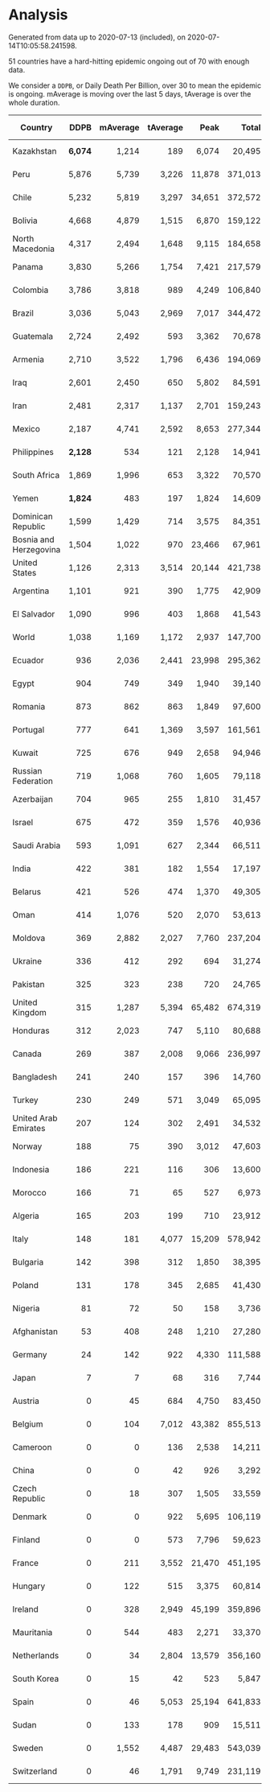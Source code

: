 
# Analysis

Generated from data up to 2020-07-13 (included), on 2020-07-14T10:05:58.241598.

51 countries have a hard-hitting epidemic ongoing out of 70 with enough data.

We consider a `DDPB`, or Daily Death Per Billion, over 30 to mean the epidemic is ongoing.
mAverage is moving over the last 5 days, tAverage is over the whole duration.


| Country | DDPB | mAverage | tAverage | Peak | Total | Start | Peak Date | End | Duration |  Status |
|---------|-----:|---------:|---------:|-----:|------:|-------|-----------|-----|----------|---------|
| Kazakhstan | **6,074** | 1,214 | 189 | 6,074 | 20,495 | 2020-03-27 | 2020-07-13 | None | 108 days | ongoing |
| Peru | 5,876 | 5,739 | 3,226 | 11,878 | 371,013 | 2020-03-20 | 2020-06-15 | None | 115 days | ongoing |
| Chile | 5,232 | 5,819 | 3,297 | 34,651 | 372,572 | 2020-03-22 | 2020-06-08 | None | 113 days | ongoing |
| Bolivia | 4,668 | 4,879 | 1,515 | 6,870 | 159,122 | 2020-03-30 | 2020-07-02 | None | 105 days | ongoing |
| North Macedonia | 4,317 | 2,494 | 1,648 | 9,115 | 184,658 | 2020-03-23 | 2020-07-02 | None | 112 days | ongoing |
| Panama | 3,830 | 5,266 | 1,754 | 7,421 | 217,579 | 2020-03-11 | 2020-07-04 | None | 124 days | ongoing |
| Colombia | 3,786 | 3,818 | 989 | 4,249 | 106,840 | 2020-03-27 | 2020-07-11 | None | 108 days | ongoing |
| Brazil | 3,036 | 5,043 | 2,969 | 7,017 | 344,472 | 2020-03-19 | 2020-06-05 | None | 116 days | ongoing |
| Guatemala | 2,724 | 2,492 | 593 | 3,362 | 70,678 | 2020-03-16 | 2020-06-06 | None | 119 days | ongoing |
| Armenia | 2,710 | 3,522 | 1,796 | 6,436 | 194,069 | 2020-03-27 | 2020-06-02 | None | 108 days | ongoing |
| Iraq | 2,601 | 2,450 | 650 | 5,802 | 84,591 | 2020-03-05 | 2020-06-27 | None | 130 days | ongoing |
| Iran | 2,481 | 2,317 | 1,137 | 2,701 | 159,243 | 2020-02-24 | 2020-07-09 | None | 140 days | ongoing |
| Mexico | 2,187 | 4,741 | 2,592 | 8,653 | 277,344 | 2020-03-28 | 2020-06-04 | None | 107 days | ongoing |
| Philippines | **2,128** | 534 | 121 | 2,128 | 14,941 | 2020-03-12 | 2020-07-13 | None | 123 days | ongoing |
| South Africa | 1,869 | 1,996 | 653 | 3,322 | 70,570 | 2020-03-27 | 2020-07-08 | None | 108 days | ongoing |
| Yemen | **1,824** | 483 | 197 | 1,824 | 14,609 | 2020-04-30 | 2020-07-13 | None | 74 days | ongoing |
| Dominican Republic | 1,599 | 1,429 | 714 | 3,575 | 84,351 | 2020-03-17 | 2020-04-13 | None | 118 days | ongoing |
| Bosnia and Herzegovina | 1,504 | 1,022 | 970 | 23,466 | 67,961 | 2020-05-04 | 2020-05-04 | None | 70 days | ongoing |
| United States | 1,126 | 2,313 | 3,514 | 20,144 | 421,738 | 2020-03-15 | 2020-04-16 | None | 120 days | ongoing |
| Argentina | 1,101 | 921 | 390 | 1,775 | 42,909 | 2020-03-25 | 2020-07-07 | None | 110 days | ongoing |
| El Salvador | 1,090 | 996 | 403 | 1,868 | 41,543 | 2020-04-01 | 2020-06-29 | None | 103 days | ongoing |
| World | 1,038 | 1,169 | 1,172 | 2,937 | 147,700 | 2020-03-09 | 2020-04-16 | None | 126 days | ongoing |
| Ecuador | 936 | 2,036 | 2,441 | 23,998 | 295,362 | 2020-03-14 | 2020-05-11 | None | 121 days | ongoing |
| Egypt | 904 | 749 | 349 | 1,940 | 39,140 | 2020-03-23 | 2020-06-17 | None | 112 days | ongoing |
| Romania | 873 | 862 | 863 | 1,849 | 97,600 | 2020-03-22 | 2020-04-10 | None | 113 days | ongoing |
| Portugal | 777 | 641 | 1,369 | 3,597 | 161,561 | 2020-03-17 | 2020-04-03 | None | 118 days | ongoing |
| Kuwait | 725 | 676 | 949 | 2,658 | 94,946 | 2020-04-04 | 2020-05-16 | None | 100 days | ongoing |
| Russian Federation | 719 | 1,068 | 760 | 1,605 | 79,118 | 2020-03-31 | 2020-05-29 | None | 104 days | ongoing |
| Azerbaijan | 704 | 965 | 255 | 1,810 | 31,457 | 2020-03-12 | 2020-07-10 | None | 123 days | ongoing |
| Israel | 675 | 472 | 359 | 1,576 | 40,936 | 2020-03-21 | 2020-04-10 | None | 114 days | ongoing |
| Saudi Arabia | 593 | 1,091 | 627 | 2,344 | 66,511 | 2020-03-29 | 2020-06-14 | None | 106 days | ongoing |
| India | 422 | 381 | 182 | 1,554 | 17,197 | 2020-04-10 | 2020-06-17 | None | 94 days | ongoing |
| Belarus | 421 | 526 | 474 | 1,370 | 49,305 | 2020-03-31 | 2020-06-19 | None | 104 days | ongoing |
| Oman | 414 | 1,076 | 520 | 2,070 | 53,613 | 2020-04-01 | 2020-07-04 | None | 103 days | ongoing |
| Moldova | 369 | 2,882 | 2,027 | 7,760 | 237,204 | 2020-03-18 | 2020-06-14 | None | 117 days | ongoing |
| Ukraine | 336 | 412 | 292 | 694 | 31,274 | 2020-03-28 | 2020-06-17 | None | 107 days | ongoing |
| Pakistan | 325 | 323 | 238 | 720 | 24,765 | 2020-03-31 | 2020-06-20 | None | 104 days | ongoing |
| United Kingdom | 315 | 1,287 | 5,394 | 65,482 | 674,319 | 2020-03-10 | 2020-04-30 | None | 125 days | ongoing |
| Honduras | 312 | 2,023 | 747 | 5,110 | 80,688 | 2020-03-27 | 2020-07-03 | None | 108 days | ongoing |
| Canada | 269 | 387 | 2,008 | 9,066 | 236,997 | 2020-03-17 | 2020-05-06 | None | 118 days | ongoing |
| Bangladesh | 241 | 240 | 157 | 396 | 14,760 | 2020-04-10 | 2020-06-30 | None | 94 days | ongoing |
| Turkey | 230 | 249 | 571 | 3,049 | 65,095 | 2020-03-21 | 2020-04-17 | None | 114 days | ongoing |
| United Arab Emirates | 207 | 124 | 302 | 2,491 | 34,532 | 2020-03-21 | 2020-05-10 | None | 114 days | ongoing |
| Norway | 188 | 75 | 390 | 3,012 | 47,603 | 2020-03-13 | 2020-04-21 | None | 122 days | ongoing |
| Indonesia | 186 | 221 | 116 | 306 | 13,600 | 2020-03-18 | 2020-07-05 | None | 117 days | ongoing |
| Morocco | 166 | 71 | 65 | 527 | 6,973 | 2020-03-28 | 2020-04-05 | None | 107 days | ongoing |
| Algeria | 165 | 203 | 199 | 710 | 23,912 | 2020-03-15 | 2020-04-10 | None | 120 days | ongoing |
| Italy | 148 | 181 | 4,077 | 15,209 | 578,942 | 2020-02-22 | 2020-03-28 | None | 142 days | ongoing |
| Bulgaria | 142 | 398 | 312 | 1,850 | 38,395 | 2020-03-12 | 2020-06-06 | None | 123 days | ongoing |
| Poland | 131 | 178 | 345 | 2,685 | 41,430 | 2020-03-15 | 2020-06-20 | None | 120 days | ongoing |
| Nigeria | 81 | 72 | 50 | 158 | 3,736 | 2020-04-30 | 2020-06-17 | None | 74 days | ongoing |
| Afghanistan | 53 | 408 | 248 | 1,210 | 27,280 | 2020-03-25 | 2020-06-18 | None | 110 days | ongoing |
| Germany | 24 | 142 | 922 | 4,330 | 111,588 | 2020-03-13 | 2020-04-15 | 2020-07-12 | 121 days | finished |
| Japan | 7 | 7 | 68 | 316 | 7,744 | 2020-03-11 | 2020-05-02 | 2020-07-02 | 113 days | finished |
| Austria | 0 | 45 | 684 | 4,750 | 83,450 | 2020-03-12 | 2020-04-23 | 2020-07-12 | 122 days | finished |
| Belgium | 0 | 104 | 7,012 | 43,382 | 855,513 | 2020-03-11 | 2020-04-10 | 2020-07-11 | 122 days | finished |
| Cameroon | 0 | 0 | 136 | 2,538 | 14,211 | 2020-03-25 | 2020-06-15 | 2020-07-07 | 104 days | finished |
| China | 0 | 0 | 42 | 926 | 3,292 | 2020-01-30 | 2020-04-16 | 2020-04-16 | 77 days | finished |
| Czech Republic | 0 | 18 | 307 | 1,505 | 33,559 | 2020-03-23 | 2020-04-15 | 2020-07-10 | 109 days | finished |
| Denmark | 0 | 0 | 922 | 5,695 | 106,119 | 2020-03-15 | 2020-04-02 | 2020-07-08 | 115 days | finished |
| Finland | 0 | 0 | 573 | 7,796 | 59,623 | 2020-03-21 | 2020-04-22 | 2020-07-03 | 104 days | finished |
| France | 0 | 211 | 3,552 | 21,470 | 451,195 | 2020-03-06 | 2020-04-16 | 2020-07-11 | 127 days | finished |
| Hungary | 0 | 122 | 515 | 3,375 | 60,814 | 2020-03-15 | 2020-04-19 | 2020-07-11 | 118 days | finished |
| Ireland | 0 | 328 | 2,949 | 45,199 | 359,896 | 2020-03-12 | 2020-04-25 | 2020-07-12 | 122 days | finished |
| Mauritania | 0 | 544 | 483 | 2,271 | 33,370 | 2020-05-04 | 2020-06-11 | 2020-07-12 | 69 days | finished |
| Netherlands | 0 | 34 | 2,804 | 13,579 | 356,160 | 2020-03-06 | 2020-04-07 | 2020-07-11 | 127 days | finished |
| South Korea | 0 | 15 | 42 | 523 | 5,847 | 2020-02-23 | 2020-03-10 | 2020-07-09 | 137 days | finished |
| Spain | 0 | 46 | 5,053 | 25,194 | 641,833 | 2020-03-06 | 2020-06-20 | 2020-07-11 | 127 days | finished |
| Sudan | 0 | 133 | 178 | 909 | 15,511 | 2020-04-14 | 2020-05-30 | 2020-07-10 | 87 days | finished |
| Sweden | 0 | 1,552 | 4,487 | 29,483 | 543,039 | 2020-03-12 | 2020-04-16 | 2020-07-11 | 121 days | finished |
| Switzerland | 0 | 46 | 1,791 | 9,749 | 231,119 | 2020-03-05 | 2020-04-15 | 2020-07-12 | 129 days | finished |

